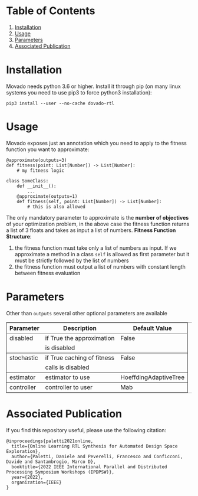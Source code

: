 
# Table of Contents

1.  [Installation](#org32f73e8)
2.  [Usage](#org407d412)
3.  [Parameters](#org6d82707)
4.  [Associated Publication](#paper_ref)



<a id="org32f73e8"></a>

# Installation

Movado needs python 3.6 or higher. Install it through pip (on many linux systems you need to use pip3 to force python3 installation):

    pip3 install --user --no-cache dovado-rtl


<a id="org407d412"></a>

# Usage

Movado exposes just an annotation which you need to apply to the fitness function you want to approximate:

    @approximate(outputs=3)
    def fitness(point: List[Number]) -> List[Number]:
        # my fitness logic
    
    class SomeClass:
        def __init__():
            ...
        @approximate(outputs=1)
        def fitness(self, point: List[Number]) -> List[Number]:
            # this is also allowed

The only mandatory parameter to approximate is the **number of objectives** of your optimization problem, in the above case the fitness function returns a list of 3 floats and takes as input a list of numbers.
**Fitness Function Structure**:

1.  the fitness function must take only a list of numbers as input. If we approximate a method in a class `self` is allowed as first parameter but it must be strictly followed by the list of numbers
2.  the fitness function must output a list of numbers with constant length between fitness evaluation


<a id="org6d82707"></a>

# Parameters

Other than `outputs` several other optional parameters are available

<table border="2" cellspacing="0" cellpadding="6" rules="groups" frame="hsides">


<colgroup>
<col  class="org-left" />

<col  class="org-left" />

<col  class="org-left" />
</colgroup>
<thead>
<tr>
<th scope="col" class="org-left">Parameter</th>
<th scope="col" class="org-left">Description</th>
<th scope="col" class="org-left">Default Value</th>
</tr>
</thead>

<tbody>
<tr>
<td class="org-left">disabled</td>
<td class="org-left">if True the approximation</td>
<td class="org-left">False</td>
</tr>


<tr>
<td class="org-left">&#xa0;</td>
<td class="org-left">is disabled</td>
<td class="org-left">&#xa0;</td>
</tr>
</tbody>

<tbody>
<tr>
<td class="org-left">stochastic</td>
<td class="org-left">if True caching of fitness</td>
<td class="org-left">False</td>
</tr>


<tr>
<td class="org-left">&#xa0;</td>
<td class="org-left">calls is disabled</td>
<td class="org-left">&#xa0;</td>
</tr>
</tbody>

<tbody>
<tr>
<td class="org-left">estimator</td>
<td class="org-left">estimator to use</td>
<td class="org-left">HoeffdingAdaptiveTree</td>
</tr>
</tbody>

<tbody>
<tr>
<td class="org-left">controller</td>
<td class="org-left">controller to user</td>
<td class="org-left">Mab</td>
</tr>
</tbody>
</table>

<a id="paper_ref"></a>
# Associated Publication

If you find this repository useful, please use the following citation:

```
@inproceedings{paletti2021online,
  title={Online Learning RTL Synthesis for Automated Design Space Exploration},
  author={Paletti, Daniele and Peverelli, Francesco and Conficconi, Davide and Santambrogio, Marco D},
  booktitle={2022 IEEE International Parallel and Distributed Processing Symposium Workshops (IPDPSW)},
  year={2022},
  organization={IEEE}
}
```

